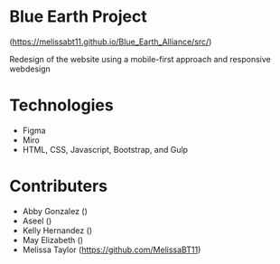 # Blue Earth Project
(https://melissabt11.github.io/Blue_Earth_Alliance/src/)

Redesign of the website using a mobile-first approach and responsive webdesign

# Technologies

* Figma 
* Miro
* HTML, CSS, Javascript, Bootstrap, and Gulp

# Contributers 

* Abby Gonzalez ()
* Aseel ()
* Kelly Hernandez ()
* May Elizabeth ()
* Melissa Taylor (https://github.com/MelissaBT11)